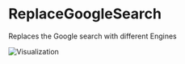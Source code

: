 # ReplaceGoogleSearch

Replaces the Google search with different Engines

![Visualization](https://github.com/Vendicated/Yuricord/assets/61953774/8b8158d2-0407-4d7b-9dff-a8b9bdc1a122)


